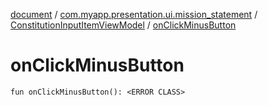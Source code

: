 [document](../../index.md) / [com.myapp.presentation.ui.mission_statement](../index.md) / [ConstitutionInputItemViewModel](index.md) / [onClickMinusButton](./on-click-minus-button.md)

# onClickMinusButton

`fun onClickMinusButton(): <ERROR CLASS>`